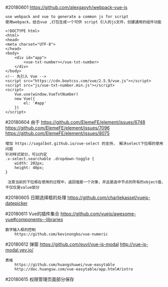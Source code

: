 
#20180601
    https://github.com/alexgaoyh/webpack-vue-js

    use webpack and vue to generate a common js for script
    使用webpack，结合vue ,打包生成一个可供 script 引入的js文件，创建通用的组件功能

    <!DOCTYPE html>
    <html>
    <head>
    <meta charset="UTF-8">
    </head>
    <body>
    	<div id="app">
    		<vue-txt-number></vue-txt-number>
    	</div>
    </body>
    <!-- 先引入 Vue -->
    <script src="https://cdn.bootcss.com/vue/2.5.9/vue.js"></script>
    <script src="js/vue-txt-number.min.js"></script>
    <script>
    	Vue.use(window.VueTxtNumber)
    	new Vue({
    		el: '#app'
    	})
    </script>

#20180604
    由于
        https://github.com/ElemeFE/element/issues/6748
        https://github.com/ElemeFE/element/issues/7096
        https://github.com/ElemeFE/element/issues/8075

    增加 https://sagalbot.github.io/vue-select 的支持， 解决select下拉框的使用问题
    针对样式部分，可以约定
    .v-select.searchable .dropdown-toggle {
        width: 202px;
        height: 40px;
    }

     注意当前的下拉框在使用的过程中，返回值是一个对象，并且是选中节点的所有的object值，不仅仅是value部分

#20180605
    日期选择框的处理  https://github.com/charliekassel/vuejs-datepicker

#20180611
    Vue的插件集合 https://github.com/vuejs/awesome-vue#components--libraries

    数字输入框的控制
        https://github.com/kevinongko/vue-numeric

#20180612
    弹窗
        https://github.com/euvl/vue-js-modal
        http://vue-js-modal.yev.io/

    表格
        https://github.com/huangshuwei/vue-easytable
        http://doc.huangsw.com/vue-easytable/app.html#/intro

#20180615
    权限管理页面部分保存

